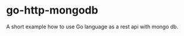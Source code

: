 go-http-mongodb
===============

A short example how to use Go language as a rest api with mongo db.
